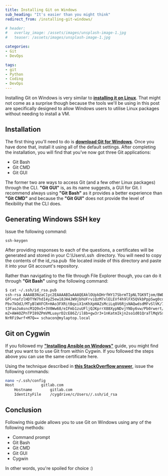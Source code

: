 ```yaml
---
title: Installing Git on Windows
sub_heading: "It's easier than you might think"
redirect_from: /installing-git-windows/

# header:
#   overlay_image: /assets/images/unsplash-image-1.jpg
#   teaser: /assets/images/unsplash-image-1.jpg

categories:
- Git
- DevOps

tags:
- git
- Python
- Coding
- DevOps
---
```

Installing Git on Windows is very similar to [**installing it on Linux**](/git-installation-basic-setup/). That might not come as a surprise though because the tools we'll be using in this post are specifically designed to allow Windows users to utilise Linux packages without needing to install a VM.

## Installation

The first thing you'll need to do is [**download Git for Windows**](https://git-scm.com/downloads). Once you have done that, install it using all of the default settings. After completing the installation, you will find that you've now got three Git applications:

*   Git Bash
*   Git CMD
*   Git GUI

The former two are ways to access Git (and a few other Linux packages) through the CLI. **"Git GUI"** is, as its name suggests, a GUI for Git. I recommend always using **"Git Bash"** as it provides a better experience than **"Git CMD"** and because the **"Git GUI"** does not provide the level of flexibility that the CLI does.

## Generating Windows SSH key

Issue the following command:

```
ssh-keygen
```

After providing responses to each of the questions, a certificates will be generated and stored in your C:\Users\\.ssh  directory. You will need to copy the contents of the id_rsa.pub  file located inside of this directory and paste it into your Git account's repository.

Rather than navigating to the file through File Explorer though, you can do it through **"Git Bash"** using the following command:

```bash
$ cat ~/.ssh/id_rsa.pub
ssh-rsa AAAAB3NzaC1yc2EAAAABIwAAAQEAklOUpkDHrfHY17SbrmTIpNLTGK9Tjom/BWDSU
GPl+nafzlHDTYW7hdI4yZ5ew18JH4JW9jbhUFrviQzM7xlELEVf4h9lFX5QVkbPppSwg0cda3
Pbv7kOdJ/MTyBlWXFCR+HAo3FXRitBqxiX1nKhXpHAZsMciLq8V6RjsNAQwdsdMFvSlVK/7XA
t3FaoJoAsncM1Q9x5+3V0Ww68/eIFmb1zuUFljQJKprrX88XypNDvjYNby6vw/Pb0rwert/En
mZ+AW4OZPnTPI89ZPmVMLuayrD2cE86Z/il8b+gw3r3+1nKatmIkjn2so1d01QraTlMqVSsbx
NrRFi9wrf+M7Q== schacon@mylaptop.local
```

## Git on Cygwin

If you followed my [**"Installing Ansible on Windows"**](/installing-ansible-windows/) guide, you might find that you want to to use Git from within Cygwin. If you followed the steps above you can use the same certificate here.

Using the technique described in [**this StackOverflow answer**](http://stackoverflow.com/a/11251797/6233477), issue the following commands:

```bash
nano ~/.ssh/config
Host            gitlab.com
    Hostname        gitlab.com
    IdentityFile    /cygdrive/c/Users//.ssh/id_rsa
``` 

## Conclusion

Following this guide allows you to use Git on Windows using any of the following methods:

*   Command prompt
*   Git Bash
*   Git CMD
*   Git GUI
*   Cygwin

In other words, you're spoiled for choice :)